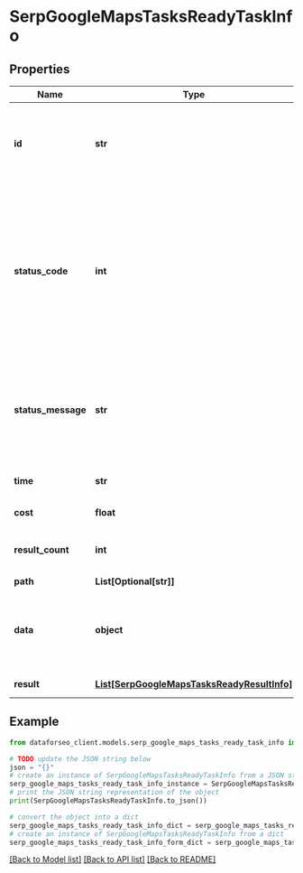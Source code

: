 # SerpGoogleMapsTasksReadyTaskInfo


## Properties

Name | Type | Description | Notes
------------ | ------------- | ------------- | -------------
**id** | **str** | task identifier unique task identifier in our system in the UUID format | [optional] 
**status_code** | **int** | status code of the task generated by DataForSEO, can be within the following range: 10000-60000 you can find the full list of the response codes here | [optional] 
**status_message** | **str** | informational message of the task you can find the full list of general informational messages here | [optional] 
**time** | **str** | execution time, seconds | [optional] 
**cost** | **float** | total tasks cost, USD | [optional] 
**result_count** | **int** | number of elements in the result array | [optional] 
**path** | **List[Optional[str]]** | URL path | [optional] 
**data** | **object** | contains the same parameters that you specified in the POST request | [optional] 
**result** | [**List[SerpGoogleMapsTasksReadyResultInfo]**](SerpGoogleMapsTasksReadyResultInfo.md) | array of results | [optional] 

## Example

```python
from dataforseo_client.models.serp_google_maps_tasks_ready_task_info import SerpGoogleMapsTasksReadyTaskInfo

# TODO update the JSON string below
json = "{}"
# create an instance of SerpGoogleMapsTasksReadyTaskInfo from a JSON string
serp_google_maps_tasks_ready_task_info_instance = SerpGoogleMapsTasksReadyTaskInfo.from_json(json)
# print the JSON string representation of the object
print(SerpGoogleMapsTasksReadyTaskInfo.to_json())

# convert the object into a dict
serp_google_maps_tasks_ready_task_info_dict = serp_google_maps_tasks_ready_task_info_instance.to_dict()
# create an instance of SerpGoogleMapsTasksReadyTaskInfo from a dict
serp_google_maps_tasks_ready_task_info_form_dict = serp_google_maps_tasks_ready_task_info.from_dict(serp_google_maps_tasks_ready_task_info_dict)
```
[[Back to Model list]](../README.md#documentation-for-models) [[Back to API list]](../README.md#documentation-for-api-endpoints) [[Back to README]](../README.md)


